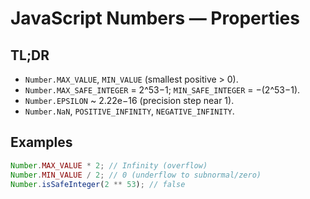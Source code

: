 # JavaScript Numbers — Properties

## TL;DR

- `Number.MAX_VALUE`, `MIN_VALUE` (smallest positive > 0).
- `Number.MAX_SAFE_INTEGER` = 2^53−1; `MIN_SAFE_INTEGER` = −(2^53−1).
- `Number.EPSILON` ~ 2.22e−16 (precision step near 1).
- `Number.NaN`, `POSITIVE_INFINITY`, `NEGATIVE_INFINITY`.

## Examples

```js
Number.MAX_VALUE * 2; // Infinity (overflow)
Number.MIN_VALUE / 2; // 0 (underflow to subnormal/zero)
Number.isSafeInteger(2 ** 53); // false
```
